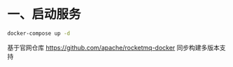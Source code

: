 # 一、启动服务

```bash
docker-compose up -d
```

基于官网仓库 https://github.com/apache/rocketmq-docker 同步构建多版本支持 
